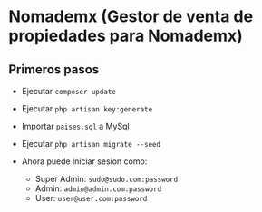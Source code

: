 
# Nomademx (Gestor de venta de propiedades para Nomademx)

## Primeros pasos

- Ejecutar ``composer update``
- Ejecutar ``php artisan key:generate``
- Importar ``paises.sql`` a MySql
- Ejecutar ``php artisan migrate --seed``

- Ahora puede iniciar sesion como:
    - Super Admin: ``sudo@sudo.com:password``
    - Admin: ``admin@admin.com:password``
    - User: ``user@user.com:password``
